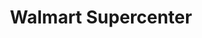 ---
title: "Walmart Supercenter"
url: /cleveland/walmart-supercenter-keith-street-northwest/
shop: Supermarkt
---